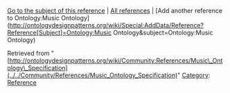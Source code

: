 [Go to the subject of this reference](../../Ontology/Music_Ontology "Ontology:Music Ontology") | [All references](../../Community/References.1 "Community:References") | [Add another reference to Ontology:Music Ontology](http://ontologydesignpatterns.org/wiki/Special:AddData/Reference?Reference[Subject]=Ontology:Music Ontology&subject=Ontology:Music Ontology)


Retrieved from "[http://ontologydesignpatterns.org/wiki/Community:References/Music\_Ontology\_Specification](../../Community/References/Music_Ontology_Specification)"
 [Category](http://ontologydesignpatterns.org/wiki/Special:Categories "Special:Categories"): [Reference](../../Category/Reference "Category:Reference")